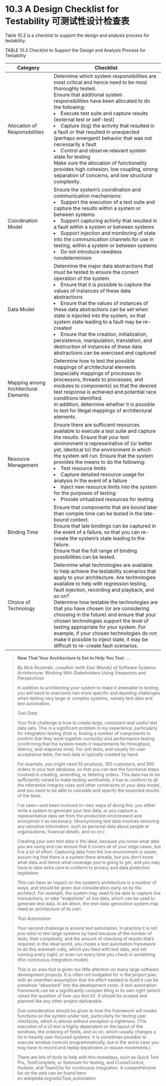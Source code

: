 10.3 A Design Checklist for Testability 可测试性设计检查表
===

Table 10.2 is a checklist to support the design and analysis process for testability.

TABLE 10.2 Checklist to Support the Design and Analysis Process for Testability

Category | Checklist
---|---
Allocation of Responsibilities | Determine which system responsibilities are most critical and hence need to be most thoroughly tested. <br>Ensure that additional system responsibilities have been allocated to do the following: <br><li>Execute test suite and capture results (external test or self-test) <br><li> Capture (log) the activity that resulted in a fault or that resulted in unexpected (perhaps emergent) behavior that was not necessarily a fault <br><li> Control and observe relevant system state for testing <br>Make sure the allocation of functionality provides high cohesion, low coupling, strong separation of concerns, and low structural complexity.
Coordination Model | Ensure the system’s coordination and communication mechanisms: <br><li> Support the execution of a test suite and capture the results within a system or between systems <br><li> Support capturing activity that resulted in a fault within a system or between systems <br><li> Support injection and monitoring of state into the communication channels for use in testing, within a system or between systems <br><li> Do not introduce needless nondeterminism
Data Model | Determine the major data abstractions that must be tested to ensure the correct operation of the system. <br><li> Ensure that it is possible to capture the values of instances of these data abstractions <br><li> Ensure that the values of instances of these data abstractions can be set when state is injected into the system, so that system state leading to a fault may be re-created <br><li> Ensure that the creation, initialization, persistence, manipulation, translation, and destruction of instances of these data abstractions can be exercised and captured
Mapping among Architectural Elements | Determine how to test the possible mappings of architectural elements (especially mappings of processes to processors, threads to processes, and modules to components) so that the desired test response is achieved and potential race conditions identified. <br>In addition, determine whether it is possible to test for illegal mappings of architectural elements.
Resource Management | Ensure there are sufficient resources available to execute a test suite and capture the results. Ensure that your test environment is representative of (or better yet, identical to) the environment in which the system will run. Ensure that the system provides the means to do the following: <br><li> Test resource limits <br><li> Capture detailed resource usage for analysis in the event of a failure <br><li> Inject new resource limits into the system for the purposes of testing <br><li> Provide virtualized resources for testing
Binding Time | Ensure that components that are bound later than compile time can be tested in the late-bound context. <br>Ensure that late bindings can be captured in the event of a failure, so that you can re-create the system’s state leading to the failure. <br>Ensure that the full range of binding possibilities can be tested.
Choice of Technology | Determine what technologies are available to help achieve the testability scenarios that apply to your architecture. Are technologies available to help with regression testing, fault injection, recording and playback, and so on? <br>Determine how testable the technologies are that you have chosen (or are considering choosing in the future) and ensure that your chosen technologies support the level of testing appropriate for your system. For example, if your chosen technologies do not make it possible to inject state, it may be difficult to re-create fault scenarios.

> **Now That Your Architecture Is Set to Help You Test . . .**
> 
> _By Nick Rozanski, coauthor (with Eoin Woods) of_ Software Systems Architecture: Working With Stakeholders Using Viewpoints and Perspectives
> 
> In addition to architecting your system to make it amenable to testing, you will need to overcome two more specific and daunting challenges when testing very large or complex systems, namely test data and test automation.
>
> _Test Data_
>
> Your first challenge is how to create large, consistent and useful test data sets. This is a significant problem in my experience, particularly for integration testing (that is, testing a number of components to confirm that they work together correctly) and performance testing (confirming that the system meets it requirements for throughput, latency, and response time). For unit tests, and usually for user acceptance tests, the test data is typically created by hand.
>
> For example, you might need 50 products, 100 customers, and 500 orders in your test database, so that you can test the functional steps involved in creating, amending, or deleting orders. This data has to be sufficiently varied to make testing worthwhile, it has to conform to all the referential integrity rules and other constraints of your data model, and you need to be able to calculate and specify the expected results of the tests.
>
> I’ve seen—and been involved in—two ways of doing this: you either write a system to generate your test data, or you capture a representative data set from the production environment and anonymize it as necessary. (Anonymizing test data involves removing any sensitive information, such as personal data about people or organizations, financial details, and so on.)
>
> Creating your own test data is the ideal, because you know what data you are using and can ensure that it covers all of your edge cases, but it is a lot of effort. Capturing data from the live environment is easier, assum-ing that there is a system there already, but you don’t know what data and hence what coverage you’re going to get, and you may have to take extra care to conform to privacy and data protection legislation.
>
> This can have an impact on the system’s architecture in a number of ways, and should be given due consideration early on by the architect. For example, the system may need to be able to capture live transactions, or take “snapshots” of live data, which can be used to generate test data. In ad-dition, the test-data-generation system may need an architecture of its own.
>
> _Test Automation_
> 
> Your second challenge is around test automation. In practice it is not pos-sible to test large systems by hand because of the number of tests, their complexity, and the amount of checking of results that’s required. In the ideal world, you create a test automation framework to do this automati-cally, which you feed with test data, and set running every night, or even run every time you check in something (the continuous integration model).
>
> This is an area that is given too little attention on many large software development projects. It is often not budgeted for in the project plan, with an unwritten assumption that the effort needed to build it can be somehow “absorbed” into the development costs. A test automation framework can be a significantly complex thing in its own right (which raises the question of how you test it!). It should be scoped and planned like any other project deliverable.
>
> Due consideration should be given to how the framework will invoke functions on the system under test, particularly for testing user interfaces, which is almost without exception a nightmare. (The execution of a UI test is highly dependent on the layout of the windows, the ordering of fields, and so on, which usually changes a lot in heavily user-focused systems. It is sometimes possible to execute window controls programmatically, but in the worst case you may have to record and replay keystrokes or mouse movements.)
>
> There are lots of tools to help with this nowadays, such as Quick Test Pro, TestComplete, or Selenium for testing, and CruiseControl, Hudson, and TeamCity for continuous integration. A comprehensive list on the web can be found here: en.wikipedia.org/wiki/Test_automation.
